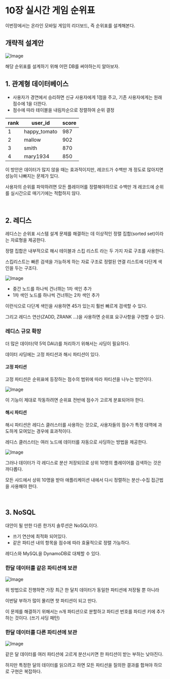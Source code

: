 # 10장 실시간 게임 순위표

이번장에서는 온라인 모바일 게임의 리더보드, 즉 순위표를 설계해본다.

## 개략적 설계안

![Image](https://github.com/user-attachments/assets/2c5275d2-bb01-4775-9c7b-3e8161dba5a8)

해당 순위표를 설계하기 위해 어떤 DB를 써야하는지 알아보자.


## 1. 관계형 데이터베이스

- 사용자가 경연에서 승리하면 신규 사용자에게 1점을 주고, 기존 사용자에게는 원래 점수에 1을 더한다.
- 점수에 따라 테이블을 내림차순으로 정렬하여 순위 결정

| rank | user_id      | score |
|------|--------------|-------|
| 1    | happy_tomato | 987   |
| 2    | mallow       | 902   |
| 3    | smith        | 870   |
| 4    | mary1934     | 850   |

이 방안은 데이터가 많지 않을 때는 효과적이지만, 레코드가 수백만 개 정도로 많아지면 성능이 나빠지는 문제가 있다.

사용자의 순위를 파악하려면 모든 플레이어를 정렬해야하므로 수백만 개 레코드에 순위를 실시간으로 매기기에는 적합하지 않다.

<br>

## 2. 레디스

레디스는 순위표 시스템 설계 문제를 해결하는 데 이상적인 정렬 집합(sorted set)이라는 자료형을 제공한다.

정렬 집합은 내부적으로 해시 테이블과 스킵 리스트 라는 두 가지 자료 구조를 사용한다.

스킵리스트는 빠른 검색을 가능하게 하는 자료 구조로 정렬된 연결 리스트에 다단계 색인을 두는 구조다.

![Image](https://github.com/user-attachments/assets/8f47f3cc-95b9-45bd-93a9-7558f12fd614)

- 중간 노드를 하나씩 건너뛰는 1차 색인 추가
- 1차 색인 노드를 하나씩 건너뛰는 2차 색인 추가

이런식으로 다단계 색인을 사용하면 45가 있는지 훨씬 빠르게 검색할 수 있다.

그리고 레디스 연산(ZADD, ZRANK ...)을 사용하면 순위표 요구사항을 구현할 수 있다.

### 레디스 규모 확장

더 많은 데이터(약 5억 DAU)를 처리하기 위해서는 샤딩이 필요하다.

데이터 샤딩에는 고정 파티션과 해시 파티션이 있다.

#### 고정 파티션

고정 파티션은 순위표에 등장하는 점수의 범위에 따라 파티션을 나누는 방안이다.

![Image](https://github.com/user-attachments/assets/1f41a6d4-b412-4b40-9fcd-0c03fbf9591b)

이 기능이 제대로 작동하려면 순위표 전반에 점수가 고르게 분표되어야 한다.

#### 해시 파티션

해시 파티션은 레디스 클러스터를 사용하는 것으로, 사용자들의 점수가 특정 대역에 과도하게 모여있는 경우에 효과적이다.

레디스 클러스터는 여러 노드에 데이터를 자동으로 샤딩하는 방법을 제공한다.

![Image](https://github.com/user-attachments/assets/44dc3a7b-30aa-4400-9b14-1af31a4b1888)

그러나 데이터가 각 레디스로 분산 저장되므로 상위 10명의 플레이어를 검색하는 것은 까다롭다.

모든 샤드에서 상위 10명을 받아 애플리케이션 내에서 다시 정렬하는 분산-수집 접근법을 사용해야 한다.

<br>

## 3. NoSQL

대안이 될 만한 다른 한가지 솔루션은 NoSQL이다.

- 쓰기 연산에 최적화 되어있다.
- 같은 파티션 내의 항목을 점수에 따라 효율적으로 정렬 가능하다.

레디스와 MySQL을 DynamoDB로 대체할 수 있다.

### 한달 데이터를 같은 파티션에 보관

![Image](https://github.com/user-attachments/assets/c27d031c-aaab-415e-9672-1203b978b365)

위 방법으로 진행하면 가장 최근 한 달치 데이터가 동일한 파티션에 저장될 뿐 아니라

이번달 부하가 많이 몰리면 핫 파티션이 되고 만다.

이 문제를 해결하기 위해서는 n개 파티션으로 분할하고 파티션 번호를 파티션 키에 추가하는 것이다. (쓰기 샤딩 패턴)

### 한달 데이터를 다른 파티션에 보관

![Image](https://github.com/user-attachments/assets/bb213aa2-ab5e-49e4-b32a-a07b6f4e5816)

같은 달 데이터를 여러 파티션에 고르게 분산시키면 한 파티션이 받는 부하는 낮아진다. 

하지만 특정한 달의 데이터를 읽으려고 하면 모든 파티션을 질의한 결과를 합쳐야 하므로 구현은 복잡하다.



